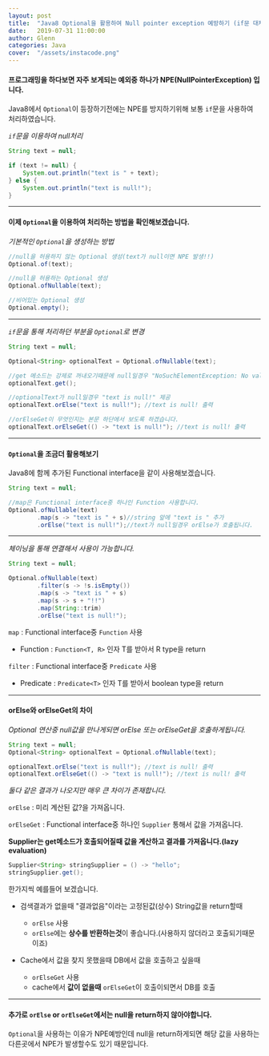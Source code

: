 ```yaml
---
layout: post
title:  "Java8 Optional을 활용하여 Null pointer exception 예방하기 (if문 대체하기)"
date:   2019-07-31 11:00:00
author: Glenn
categories: Java
cover:  "/assets/instacode.png"
---
```


#### 프로그래밍을 하다보면 자주 보게되는 예외중 하나가 NPE(NullPointerException) 입니다.
Java8에서 `Optional`이 등장하기전에는 NPE를 방지하기위해 보통 `if`문을 사용하여 처리하였습니다.

*`if`문을 이용하여 null처리* 
```java
String text = null;

if (text != null) {
    System.out.println("text is " + text);
} else {
    System.out.println("text is null!");
}

```

---

#### 이제 `Optional`을 이용하여 처리하는 방법을 확인해보겠습니다.

*기본적인 `Optional`을 생성하는 방법*
```java
//null을 허용하지 않는 Optional 생성(text가 null이면 NPE 발생!!)
Optional.of(text);

//null을 허용하는 Optional 생성
Optional.ofNullable(text);

//비어있는 Optional 생성
Optional.empty();
```

---

*`if`문을 통해 처리하던 부분을 `Optional`로 변경*
```java
String text = null;

Optional<String> optionalText = Optional.ofNullable(text);

//get 메소드는 강제로 꺼내오기때문에 null일경우 "NoSuchElementException: No value present" 에러가 발생하니 유의해야합니다.
optionalText.get(); 

//optionalText가 null일경우 "text is null!" 제공
optionalText.orElse("text is null!"); //text is null! 출력

//orElseGet이 무엇인지는 본문 하단에서 보도록 하겠습니다.
optionalText.orElseGet(() -> "text is null!"); //text is null! 출력

```

---

#### `Optional`을 조금더 활용해보기
Java8에 함께 추가된 Functional interface을 같이 사용해보겠습니다.
```java
String text = null;

//map은 Functional interface중 하나인 Function 사용합니다.
Optional.ofNullable(text)
        .map(s -> "text is " + s)//string 앞에 "text is " 추가
        .orElse("text is null!");//text가 null일경우 orElse가 호출됩니다.

```

---

*체이닝을 통해 연결해서 사용이 가능합니다.*
```java
String text = null;

Optional.ofNullable(text)
        .filter(s -> !s.isEmpty())
        .map(s -> "text is " + s)
        .map(s -> s + "!!")
        .map(String::trim)
        .orElse("text is null!");
```
`map` : Functional interface중 `Function` 사용
 - Function : `Function<T, R>` 인자 T를 받아서 R type을 return 
 
`filter` : Functional interface중 `Predicate` 사용
 - Predicate : `Predicate<T>`  인자 T를 받아서 boolean type을 return

---

#### orElse와 orElseGet의 차이

*Optional 연산중 null값을 만나게되면 orElse 또는 orElseGet을 호출하게됩니다.*

```java
String text = null;
Optional<String> optionalText = Optional.ofNullable(text);

optionalText.orElse("text is null!"); //text is null! 출력
optionalText.orElseGet(() -> "text is null!"); //text is null! 출력
```

*둘다 같은 결과가 나오지만 매우 큰 차이가 존재합니다.*

`orElse` : 미리 계산된 값?을 가져옵니다.

`orElseGet` : Functional interface중 하나인 `Supplier` 통해서 값을 가져옵니다.

**Supplier는 get메소드가 호출되어질때 값을 계산하고 결과를 가져옵니다.(lazy evaluation)**
```java
Supplier<String> stringSupplier = () -> "hello";
stringSupplier.get();
```

한가지씩 예를들어 보겠습니다.
* 검색결과가 없을때 "결과없음"이라는 고정된값(상수) String값을 return할때
  - `orElse` 사용
  - `orElse`에는 **상수를 반환하는것**이 좋습니다.(사용하지 않더라고 호출되기때문이죠)
  
* Cache에서 값을 찾지 못했을때 DB에서 값을 호출하고 싶을때
  - `orElseGet` 사용
  - cache에서 **값이 없을때** `orElseGet`이 호출이되면서 DB를 호출

---

#### 추가로 `orElse` or `orElseGet`에서는 null을 return하지 않아야합니다.

`Optional`을 사용하는 이유가 NPE예방인데 null을 return하게되면 해당 값을 사용하는 다른곳에서 NPE가 발생할수도 있기 때문입니다.
